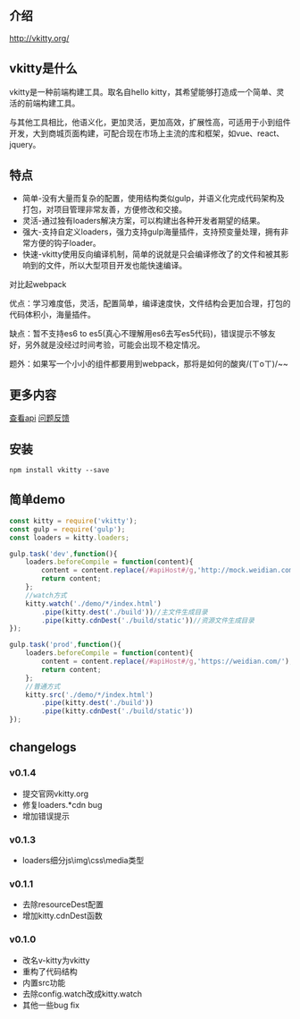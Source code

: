 ## 介绍

http://vkitty.org/



## vkitty是什么

vkitty是一种前端构建工具。取名自hello kitty，其希望能够打造成一个简单、灵活的前端构建工具。

与其他工具相比，他语义化，更加灵活，更加高效，扩展性高，可适用于小到组件开发，大到商城页面构建，可配合现在市场上主流的库和框架，如vue、react、jquery。



## 特点

* 简单-没有大量而复杂的配置，使用结构类似gulp，并语义化完成代码架构及打包，对项目管理非常友善，方便修改和交接。
* 灵活-通过独有loaders解决方案，可以构建出各种开发者期望的结果。
* 强大-支持自定义loaders，强力支持gulp海量插件，支持预变量处理，拥有非常方便的钩子loader。
* 快速-vkitty使用反向编译机制，简单的说就是只会编译修改了的文件和被其影响到的文件，所以大型项目开发也能快速编译。

对比起webpack

优点：学习难度低，灵活，配置简单，编译速度快，文件结构会更加合理，打包的代码体积小，海量插件。

缺点：暂不支持es6 to es5(真心不理解用es6去写es5代码)，错误提示不够友好，另外就是没经过时间考验，可能会出现不稳定情况。

题外：如果写一个小小的组件都要用到webpack，那将是如何的酸爽/(ㄒoㄒ)/~~



## 更多内容

[查看api](http://docs.vkitty.org/)  [问题反馈](https://github.com/vkitty/vkitty/issues)




## 安装
```shell
npm install vkitty --save
```



## 简单demo

```javascript
const kitty = require('vkitty');
const gulp = require('gulp');
const loaders = kitty.loaders;

gulp.task('dev',function(){
    loaders.beforeCompile = function(content){
        content = content.replace(/#apiHost#/g,'http://mock.weidian.com/');
        return content;
    };
    //watch方式
    kitty.watch('./demo/*/index.html')
        .pipe(kitty.dest('./build'))//主文件生成目录
        .pipe(kitty.cdnDest('./build/static'))//资源文件生成目录
});

gulp.task('prod',function(){
    loaders.beforeCompile = function(content){
        content = content.replace(/#apiHost#/g,'https://weidian.com/');
        return content;
    };
    //普通方式
    kitty.src('./demo/*/index.html')
        .pipe(kitty.dest('./build'))
        .pipe(kitty.cdnDest('./build/static'))
});
```



## changelogs

### v0.1.4
* 提交官网vkitty.org
* 修复loaders.*cdn bug
* 增加错误提示

### v0.1.3

* loaders细分js\img\css\media类型

### v0.1.1

* 去除resourceDest配置
* 增加kitty.cdnDest函数


### v0.1.0

* 改名v-kitty为vkitty
* 重构了代码结构
* 内置src功能
* 去除config.watch改成kitty.watch
* 其他一些bug fix